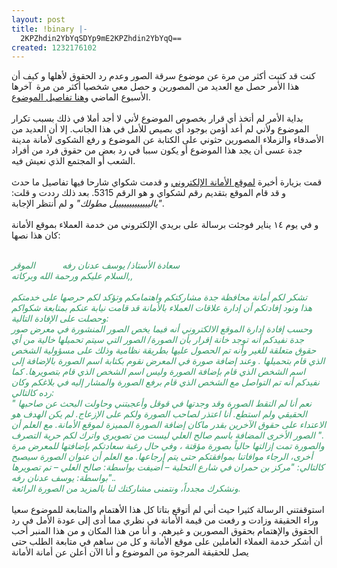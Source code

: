 ```yaml
---
layout: post
title: !binary |-
  2KPZhdin2YbYqSDYp9mE2KPZhdin2YbYqQ==
created: 1232176102
---
```

كنت قد كتبت أكثر من مرة عن موضوع سرقة الصور وعدم رد الحقوق لأهلها و كيف أن هذا الأمر حصل مع العديد من المصورين و حصل معي شخصيا أكثر من مرة&nbsp; آخرها الأسبوع الماضي و<a href="http://yousef.raffah.com/node/427">هنا تفاصيل الموضوع</a>.<br />
<br />
بداية الأمر لم أتخذ أي قرار بخصوص الموضوع لأني لا أجد أملا في ذلك بسبب تكرار الموضوع ولأني لم أعد أؤمن بوجود أي بصيص للأمل في هذا الجانب. إلا أن العديد من الأصدقاء والزملاء المصورين حثوني على الكتابة عن الموضوع و رفع الشكوى لأمانة مدينة جدة عسى أن يجد هذا الموضوع أو يكون سببا في رد بعض من حقوق فرد من أفراد الشعب أو المجتمع الذي نعيش فيه.<br />
<br />
قمت بزيارة أخيرة <a href="http://www.jeddah.gov.sa">لموقع الأمانة الإلكتروني</a> و قدمت شكواي شارحا فيها تفاصيل ما حدث و قد قام الموقع بتقديم رقم لشكواي و هو الرقم 5315. بعد ذلك رددت و قلت: <em>&quot;ياليييييييييييييل مطولك&quot;</em> و لم أنتظر الإجابة.<br />
<br />
و في يوم ١٤ يناير فوجئت برسالة على بريدي الإلكتروني من خدمة العملاء بموقع الأمانة كان هذا نصها:<br />
<br />
<div class="rteindent1"><span style="color: rgb(51, 153, 102);"><cite><em>سعادة الأستاذ/ يوسف عدنان رفه&nbsp;&nbsp;&nbsp;&nbsp;&nbsp;&nbsp;&nbsp;&nbsp;&nbsp;&nbsp; الموقر<br />
السلام عليكم ورحمة الله وبركاته,,<br />
&nbsp;<br />
تشكر لكم أمانة محافظة جدة مشاركتكم واهتمامكم وتؤكد لكم حرصها على خدمتكم<br />
هذا ونود إفادتكم أن إدارة علاقات العملاء بالأمانة قد قامت نيابة عنكم بمتابعة شكواكم وحصلت على الإفادة التالية:<br />
وحسب إفادة إدارة الموقع الالكتروني أنه فيما يخص الصور المنشورة في معرض صور جدة نفيدكم أنه توجد خانة إقرار بأن الصورة/ الصور التي سيتم تحميلها خالية من أي حقوق متعلقة للغير وأنه تم الحصول عليها بطريقة نظامية وذلك على مسؤولية الشخص الذي قام بتحميلها . وعند إضافة صورة في المعرض نقوم بكتابة اسم الصورة بالإضافة إلى اسم الشخص الذي قام بإضافة الصورة وليس اسم الشخص الذي قام بتصويرها. كما نفيدكم أنه تم التواصل مع الشخص الذي قام برفع الصورة والمشار إليه في بلاغكم وكان رده كالتالي:<br />
&quot; نعم أنا لم التقط الصورة وقد وجدتها في قوقل وأعجبتني وحاولت البحث عن صاحبها الحقيقي ولم استطع. أنا اعتذر لصاحب الصورة ولكم على الإزعاج. لم يكن الهدف هو الاعتداء على حقوق الآخرين بقدر ماكان إضافة الصورة المميزة لموقع الأمانة. مع العلم أن الصور الأخرى المضافة باسم صالح العلي ليست من تصويري واترك لكم حرية التصرف &quot;.<br />
والصورة تمت إزالتها حالياً بصورة مؤقتة ، وفي حال رغبة سعادتكم بإضافتها للمعرض مرة أخرى، الرجاء موافاتنا بموافقتكم حتى يتم إرجاعها. مع العلم أن عنوان الصورة سيصبح كالتالي: &quot;مركز بن حمران في شارع التحلية &ndash; أضيفت بواسطة: صالح العلي &ndash; تم تصويرها بواسطة: يوسف عدنان رفه&quot;..<br />
ونشكرك مجدداً، ونتمنى مشاركتك لنا بالمزيد من الصورة الرائعة.</em></cite></span><em><br />
</em></div>
<br />
استوقفتني الرسالة كثيرا حيث أني لم أتوقع بتاتا كل هذا الأهتمام والمتابعة للموضوع سعيا وراء الحقيقة وزادت و رفعت من قيمة الأمانة في نظري مما أدى إلى عودة الأمل في رد الحقوق والإهتمام بحقوق المصورين و غيرهم. و أنا من هذا المكان و من هذا المنبر أحب أن أشكر خدمة العملاء العاملين على موقع الأمانة و كل من ساهم في متابعة الطلب حتى يصل للحقيقة المرجوة من الموضوع و أنا الآن أعلن عن أمانة الأمانة
<!--break-->
<br />
